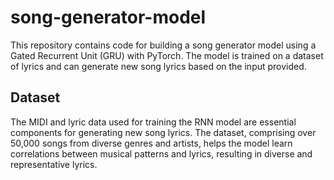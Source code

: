 # song-generator-model
This repository contains code for building a song generator model using a Gated Recurrent Unit (GRU) with PyTorch. The model is trained on a dataset of lyrics and can generate new song lyrics based on the input provided.

## Dataset

The MIDI and lyric data used for training the RNN model are essential components for generating new song lyrics. The dataset, comprising over 50,000 songs from diverse genres and artists, helps the model learn correlations between musical patterns and lyrics, resulting in diverse and representative lyrics.
